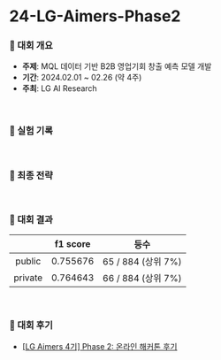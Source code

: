 # 24-LG-Aimers-Phase2
### 📢 대회 개요
- **주제**: MQL 데이터 기반 B2B 영업기회 창출 예측 모델 개발
- **기간**: 2024.02.01 ~ 02.26 (약 4주)
- **주최**: LG AI Research
<br>

### 📝 실험 기록

<br>

### 🔬 최종 전략

<br>

### 🏅 대회 결과
|  | f1 score | 등수 |
| :-: | :-: | :-: |
| public | 0.755676 | 65 / 884 (상위 7%) |
| private | 0.764643 | 66 / 884 (상위 7%) |
<br>

### 📝 대회 후기
- [[LG Aimers 4기] Phase 2: 온라인 해커톤 후기](https://velog.io/@nstalways/LG-Aimers-4%EA%B8%B0-Phase-2-%EC%98%A8%EB%9D%BC%EC%9D%B8-%ED%95%B4%EC%BB%A4%ED%86%A4-%ED%9B%84%EA%B8%B0)
